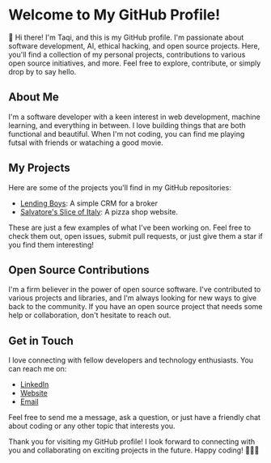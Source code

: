 # Welcome to My GitHub Profile!

👋 Hi there! I'm Taqi, and this is my GitHub profile. I'm passionate about software development, AI, ethical hacking, and open source projects. Here, you'll find a collection of my personal projects, contributions to various open source initiatives, and more. Feel free to explore, contribute, or simply drop by to say hello.

## About Me

I'm a software developer with a keen interest in web development, machine learning, and everything in between. I love building things that are both functional and beautiful. When I'm not coding, you can find me playing futsal with friends or wataching a good movie.

## My Projects

Here are some of the projects you'll find in my GitHub repositories:

- [Lending Boys]([https://www.youtube.com/watch?v=xIBwhXE3I54/): A simple CRM for a broker
- [Salvatore's Slice of Italy](https://salvatorespizza.com.au/): A pizza shop website.

These are just a few examples of what I've been working on. Feel free to check them out, open issues, submit pull requests, or just give them a star if you find them interesting!

## Open Source Contributions

I'm a firm believer in the power of open source software. I've contributed to various projects and libraries, and I'm always looking for new ways to give back to the community. If you have an open source project that needs some help or collaboration, don't hesitate to reach out.

## Get in Touch

I love connecting with fellow developers and technology enthusiasts. You can reach me on:

- [LinkedIn](https://www.linkedin.com/in/taqikhaliqy/)
- [Website](https://www.taqi.au/)
- [Email](mailto:hi@taqi.au)

Feel free to send me a message, ask a question, or just have a friendly chat about coding or any other topic that interests you.

Thank you for visiting my GitHub profile! I look forward to connecting with you and collaborating on exciting projects in the future. Happy coding! 👩‍💻🚀
